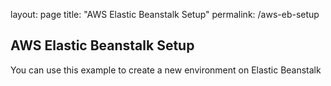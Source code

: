 layout: page
title: "AWS Elastic Beanstalk Setup"
permalink: /aws-eb-setup

## AWS Elastic Beanstalk Setup

You can use this example to create a new environment on Elastic Beanstalk
